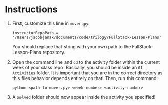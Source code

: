 # Instructions
1. First, customize this line in `mover.py`:

    `instructorRepoPath = '/Users/jacobjanak/documents/code/trilogy/FullStack-Lesson-Plans'`

    You should replace that string with your own path to the FullStack-Lesson-Plans repository.

2. Open the command line and `cd` to the activity folder within the current week of your class repo. Basically, you should be inside an `01-Activities` folder. It is important that you are in the correct directory as this files behavior depends entirely on that! Then, run this command:

    `python <path-to-mover.py> <week-number> <activity-number>`

3. A `Solved` folder should now appear inside the activity you specified!
